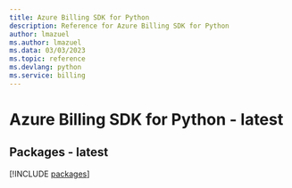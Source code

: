 ```yaml
---
title: Azure Billing SDK for Python
description: Reference for Azure Billing SDK for Python
author: lmazuel
ms.author: lmazuel
ms.data: 03/03/2023
ms.topic: reference
ms.devlang: python
ms.service: billing
---
```

# Azure Billing SDK for Python - latest
## Packages - latest
[!INCLUDE [packages](billing-index.md)]